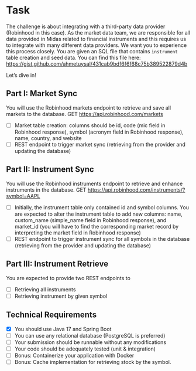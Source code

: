 # Task
The challenge is about integrating with a third-party data provider (Robinhood in this case).
As the market data team, we are responsible for all data provided in Midas related to
financial instruments and this requires us to integrate with many different data providers. We
want you to experience this process closely.
You are given an SQL file that contains `instrument` table creation and seed data. You can
find this file here: https://gist.github.com/ahmetuysal/431cab9bdf6f6f68c75b389522879d4b

Let’s dive in!

## Part I: Market Sync
You will use the Robinhood markets endpoint to retrieve and save all markets to the
database.
GET https://api.robinhood.com/markets
- [ ] Market table creation: columns should be id, code (mic field in Robinhood response),
  symbol (acronym field in Robinhood response), name, country, and website
- [ ] REST endpoint to trigger market sync (retrieving from the provider and updating the
  database)
  
## Part II: Instrument Sync
  You will use the Robinhood instruments endpoint to retrieve and enhance instruments in the
  database.
  GET https://api.robinhood.com/instruments/?symbol=AAPL

- [ ] Initially, the instrument table only contained id and symbol columns. You are
  expected to alter the instrument table to add new columns: name, custom_name
  (simple_name field in Robinhood response), and market_id (you will have to find the
  corresponding market record by interpreting the market field in Robinhood response)
- [ ] REST endpoint to trigger instrument sync for all symbols in the database (retrieving
  from the provider and updating the database)

## Part III: Instrument Retrieve
You are expected to provide two REST endpoints to
- [ ] Retrieving all instruments
- [ ] Retrieving instrument by given symbol

## Technical Requirements
- [x] You should use Java 17 and Spring Boot 
- [ ] You can use any relational database (PostgreSQL is preferred)
- [ ] Your submission should be runnable without any modifications
- [ ] Your code should be adequately tested (unit & integration)
- [ ] Bonus: Containerize your application with Docker
- [ ] Bonus: Cache implementation for retrieving stock by the symbol.